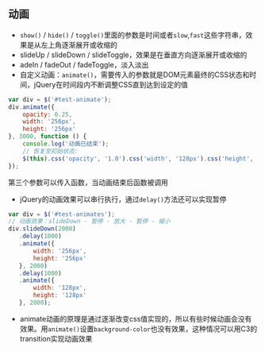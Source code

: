 ## 动画
- `show()` / `hide()` / `toggle()`里面的参数是时间或者`slow`,`fast`这些字符串，效果是从左上角逐渐展开或收缩的
- slideUp / slideDown / slideToggle，效果是在垂直方向逐渐展开或收缩的
- adeIn / fadeOut / fadeToggle，淡入淡出
- 自定义动画：`animate()`，需要传入的参数就是DOM元素最终的CSS状态和时间，jQuery在时间段内不断调整CSS直到达到设定的值
```javascript
var div = $('#test-animate');
div.animate({
    opacity: 0.25,
    width: '256px',
    height: '256px'
}, 3000, function () {
    console.log('动画已结束');
    // 恢复至初始状态:
    $(this).css('opacity', '1.0').css('width', '128px').css('height', '128px');
});
```
第三个参数可以传入函数，当动画结束后函数被调用
- jQuery的动画效果可以串行执行，通过`delay()`方法还可以实现暂停
```javascript
var div = $('#test-animates');
// 动画效果：slideDown - 暂停 - 放大 - 暂停 - 缩小
div.slideDown(2000)
   .delay(1000)
   .animate({
       width: '256px',
       height: '256px'
   }, 2000)
   .delay(1000)
   .animate({
       width: '128px',
       height: '128px'
   }, 2000);
```
- animate动画的原理是通过逐渐改变css值实现的，所以有些时候动画会没有效果。用`animate()`设置`background-color`也没有效果，这种情况可以用C3的transition实现动画效果